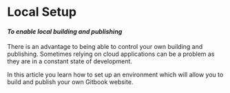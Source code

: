 # Local Setup 

#### _To enable local building and publishing_

There is an advantage to being able to control your own building and publishing.  Sometimes relying on cloud applications can be a problem as they are in a constant state of development.

In this article you learn how to set up an environment which will allow you to build and publish your own Gitbook website.





#### 



